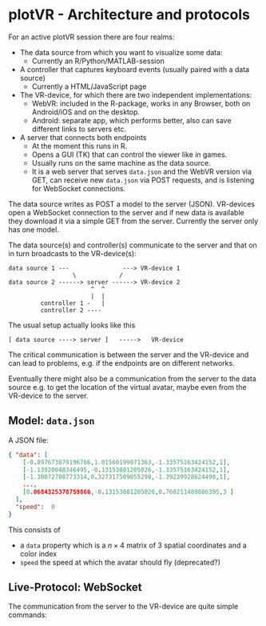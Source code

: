 # plotVR - Architecture and protocols

For an active plotVR session there are four realms: 

* The data source from which you want to visualize some data:
  - Currently an R/Python/MATLAB-session
* A controller that captures keyboard events (usually paired with a data source)
  - Currently a HTML/JavaScript page
* The VR-device, for which there are two independent implementations:
  - WebVR: included in the R-package, works in any Browser, both on
    Android/iOS and on the desktop.
  - Android: separate app, which performs better, also can save different links
    to servers etc.
* A server that connects both endpoints
  - At the moment this runs in R.
  - Opens a GUI (TK) that can control the viewer like in games.
  - Usually runs on the same machine as the data source.
  - It is a web server that serves `data.json` and the WebVR version via GET,
    can receive new `data.json` via POST requests, and
     is listening for WebSocket connections.
    

The data source writes as POST a model to the server (JSON).
VR-devices open a WebSocket connection to the server and if
new data is available they download it via a simple GET from the server.
Currently the server only has one model.

The data source(s) and controller(s) communicate to the server and that on in turn
broadcasts to the VR-device(s):
```
data source 1 ---               ---> VR-device 1
                  \            /
data source 2 ------> server ------> VR-device 2
                       ^  ^
                       |  |
         controller 1 -   |
         controller 2 ----
```
The usual setup actually looks like this
```
[ data source ----> server ]   ----->   VR-device
```
The critical communication is between the server and the VR-device and
can lead to problems, e.g. if the endpoints are on different networks.

Eventually there might also be a communication from the server to the data source
e.g. to get the location of the virtual avatar,
maybe even from the VR-device to the server.

## Model: `data.json`

A JSON file:
```json
{ "data": [
    [-0.897673879196766,1.01560199071363,-1.33575163424152,1],
    [-1.13920048346495,-0.13153881205026,-1.33575163424152,1],
    [-1.38072708773314,0.327317509055298,-1.39239928624498,1],
    ...,
    [0.0684325378759866,-0.13153881205026,0.760211489886395,3 ]
  ],
  "speed":  0 
}
```
This consists of
- a `data` property which is a $n\times 4$ matrix of 3 spatial coordinates and a color index
- `speed` the speed at which the avatar should fly (deprecated?)


## Live-Protocol: WebSocket

The communication from the server to the VR-device are quite simple commands:
